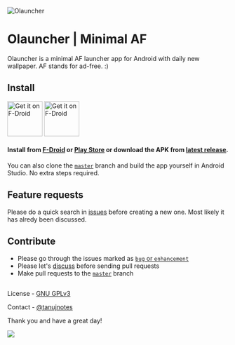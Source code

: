 ![Olauncher](https://repository-images.githubusercontent.com/278638069/db0acb80-661b-11eb-803e-926cae5dccb4)


# Olauncher | Minimal AF
Olauncher is a minimal AF launcher app for Android with daily new wallpaper. AF stands for ad-free. :)

## Install
[<img src="https://fdroid.gitlab.io/artwork/badge/get-it-on.png"
    alt="Get it on F-Droid"
    height="80">](https://f-droid.org/packages/app.olauncher)
[<img src="https://play.google.com/intl/en_us/badges/static/images/badges/en_badge_web_generic.png"
    alt="Get it on F-Droid"
    height="80">](https://play.google.com/store/apps/details?id=app.olauncher)

#### Install from [F-Droid](https://f-droid.org/packages/app.olauncher) or [Play Store](https://play.google.com/store/apps/details?id=app.olauncher) or download the APK from [latest release](https://github.com/tanujnotes/Olauncher/releases/).

You can also clone the [`master`](https://github.com/tanujnotes/olauncher/tree/master) branch and build the app yourself in Android Studio. No extra steps required.

## Feature requests
Please do a quick search in [issues](https://github.com/tanujnotes/Olauncher/issues) before creating a new one. Most likely it has alredy been discussed.

## Contribute
* Please go through the issues marked as [`bug` or `enhancement`](https://github.com/tanujnotes/Olauncher/issues?q=is%3Aissue+is%3Aopen+label%3Abug%2Cenhancement+)
* Please let's [discuss](https://github.com/tanujnotes/Olauncher/discussions) before sending pull requests
* Make pull requests to the [`master`](https://github.com/tanujnotes/olauncher) branch

##

License - [GNU GPLv3](https://www.gnu.org/licenses/gpl-3.0.en.html)

Contact - [@tanujnotes](https://twitter.com/tanujnotes)

Thank you and have a great day!

<a href="https://www.buymeacoffee.com/tanujnotes"><img src="https://img.buymeacoffee.com/button-api/?text=Buy me a coffee&emoji=&slug=tanujnotes&button_colour=FFDD00&font_colour=000000&font_family=Cookie&outline_colour=000000&coffee_colour=ffffff" /></a>
